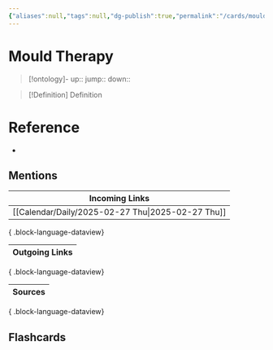 ```yaml
---
{"aliases":null,"tags":null,"dg-publish":true,"permalink":"/cards/mould-therapy/","dgPassFrontmatter":true}
---
```


# Mould Therapy

> [!ontology]-
> up:: 
> jump:: 
> down:: 

> [!Definition] Definition

# Reference

- 

## Mentions

| Incoming Links                                       |
| ---------------------------------------------------- |
| [[Calendar/Daily/2025-02-27 Thu\|2025-02-27 Thu]] |

{ .block-language-dataview}

| Outgoing Links |
| -------------- |

{ .block-language-dataview}

| Sources |
| ------- |

{ .block-language-dataview}

## Flashcards